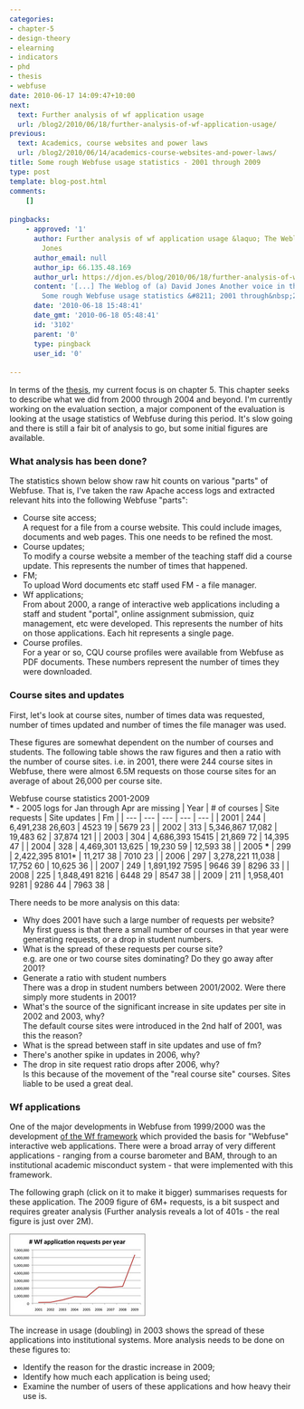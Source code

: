 ```yaml
---
categories:
- chapter-5
- design-theory
- elearning
- indicators
- phd
- thesis
- webfuse
date: 2010-06-17 14:09:47+10:00
next:
  text: Further analysis of wf application usage
  url: /blog2/2010/06/18/further-analysis-of-wf-application-usage/
previous:
  text: Academics, course websites and power laws
  url: /blog2/2010/06/14/academics-course-websites-and-power-laws/
title: Some rough Webfuse usage statistics - 2001 through 2009
type: post
template: blog-post.html
comments:
    []
    
pingbacks:
    - approved: '1'
      author: Further analysis of wf application usage &laquo; The Weblog of (a) David
        Jones
      author_email: null
      author_ip: 66.135.48.169
      author_url: https://djon.es/blog/2010/06/18/further-analysis-of-wf-application-usage/
      content: '[...] The Weblog of (a) David Jones Another voice in the blogosphere    &laquo;
        Some rough Webfuse usage statistics &#8211; 2001 through&nbsp;2009 [...]'
      date: '2010-06-18 15:48:41'
      date_gmt: '2010-06-18 05:48:41'
      id: '3102'
      parent: '0'
      type: pingback
      user_id: '0'
    
---
```

In terms of the [thesis](/blog2/research/phd-thesis/), my current focus is on chapter 5. This chapter seeks to describe what we did from 2000 through 2004 and beyond. I'm currently working on the evaluation section, a major component of the evaluation is looking at the usage statistics of Webfuse during this period. It's slow going and there is still a fair bit of analysis to go, but some initial figures are available.

### What analysis has been done?

The statistics shown below show raw hit counts on various "parts" of Webfuse. That is, I've taken the raw Apache access logs and extracted relevant hits into the following Webfuse "parts":

- Course site access;  
    A request for a file from a course website. This could include images, documents and web pages. This one needs to be refined the most.
- Course updates;  
    To modify a course website a member of the teaching staff did a course update. This represents the number of times that happened.
- FM;  
    To upload Word documents etc staff used FM - a file manager.
- Wf applications;  
    From about 2000, a range of interactive web applications including a staff and student "portal", online assignment submission, quiz management, etc were developed. This represents the number of hits on those applications. Each hit represents a single page.
- Course profiles.  
    For a year or so, CQU course profiles were available from Webfuse as PDF documents. These numbers represent the number of times they were downloaded.

### Course sites and updates

First, let's look at course sites, number of times data was requested, number of times updated and number of times the file manager was used.

These figures are somewhat dependent on the number of courses and students. The following table shows the raw figures and then a ratio with the number of course sites. i.e. in 2001, there were 244 course sites in Webfuse, there were almost 6.5M requests on those course sites for an average of about 26,000 per course site.

Webfuse course statistics 2001-2009  
**\*** - 2005 logs for Jan through Apr are missing
| Year | \# of courses | Site requests | Site updates | Fm |
| --- | --- | --- | --- | --- |
| 2001 | 244 | 6,491,238   26,603 | 4523   19 | 5679   23 |
| 2002 | 313 | 5,346,867   17,082 | 19,483   62 | 37,874   121 |
| 2003 | 304 | 4,686,393   15415 | 21,869   72 | 14,395   47 |
| 2004 | 328 | 4,469,301   13,625 | 19,230   59 | 12,593   38 |
| 2005 **\*** | 299 | 2,422,395   8101\* | 11,217   38 | 7010   23 |
| 2006 | 297 | 3,278,221   11,038 | 17,752   60 | 10,625   36 |
| 2007 | 249 | 1,891,192   7595 | 9646   39 | 8296   33 |
| 2008 | 225 | 1,848,491   8216 | 6448   29 | 8547   38 |
| 2009 | 211 | 1,958,401   9281 | 9286   44 | 7963   38 |

There needs to be more analysis on this data:

- Why does 2001 have such a large number of requests per website?  
    My first guess is that there a small number of courses in that year were generating requests, or a drop in student numbers.
- What is the spread of these requests per course site?  
    e.g. are one or two course sites dominating? Do they go away after 2001?
- Generate a ratio with student numbers  
    There was a drop in student numbers between 2001/2002. Were there simply more students in 2001?
- What's the source of the significant increase in site updates per site in 2002 and 2003, why?  
    The default course sites were introduced in the 2nd half of 2001, was this the reason?
- What is the spread between staff in site updates and use of fm?
- There's another spike in updates in 2006, why?
- The drop in site request ratio drops after 2006, why?  
    Is this because of the movement of the "real course site" courses. Sites liable to be used a great deal.

### Wf applications

One of the major developments in Webfuse from 1999/2000 was the development [of the Wf framework](/blog2/2010/06/07/the-wf-framework/) which provided the basis for "Webfuse" interactive web applications. There were a broad array of very different applications - ranging from a course barometer and BAM, through to an institutional academic misconduct system - that were implemented with this framework.

The following graph (click on it to make it bigger) summarises requests for these application. The 2009 figure of 6M+ requests, is a bit suspect and requires greater analysis (Further analysis reveals a lot of 401s - the real figure is just over 2M).

[![Wf application requests](images/4707471993_ae75a6be50_m.jpg)](http://www.flickr.com/photos/david_jones/4707471993/ "Wf application requests by David T Jones, on Flickr")

The increase in usage (doubling) in 2003 shows the spread of these applications into institutional systems. More analysis needs to be done on these figures to:

- Identify the reason for the drastic increase in 2009;
- Identify how much each application is being used;
- Examine the number of users of these applications and how heavy their use is.